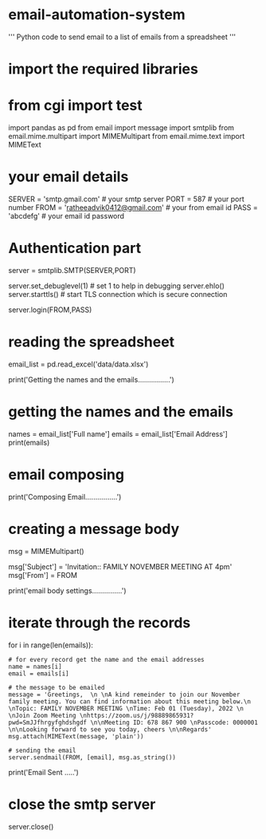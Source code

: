 # email-automation-system
'''
    Python code to send email to a list of emails from a spreadsheet
'''
# import the required libraries
# from cgi import test
import pandas as pd
from email import message
import smtplib 
from email.mime.multipart import MIMEMultipart
from email.mime.text import MIMEText


# your email details

SERVER = 'smtp.gmail.com'  # your smtp server
PORT  = 587    # your port number
FROM  =  'ratheeadvik0412@gmail.com'    # your from email id
PASS  = 'abcdefg' # your email id password

# Authentication part
server = smtplib.SMTP(SERVER,PORT)

server.set_debuglevel(1) # set 1 to help in debugging
server.ehlo()
server.starttls() # start TLS connection which is secure connection

server.login(FROM,PASS)


  
# reading the spreadsheet
email_list = pd.read_excel('data/data.xlsx')


print('Getting the names and the emails................')
# getting the names and the emails
names = email_list['Full name']
emails = email_list['Email Address']
print(emails)

# email composing
print('Composing Email................')
# creating a message body
msg = MIMEMultipart()

msg['Subject'] = 'Invitation:: FAMILY NOVEMBER MEETING AT 4pm'
msg['From'] = FROM

print('email body settings...............')

# iterate through the records
for i in range(len(emails)):
  
    # for every record get the name and the email addresses
    name = names[i]
    email = emails[i]
  
    # the message to be emailed
    message = 'Greetings,  \n \nA kind remeinder to join our November family meeting. You can find information about this meeting below.\n \nTopic: FAMILY NOVEMBER MEETING \nTime: Feb 01 (Tuesday), 2022 \n \nJoin Zoom Meeting \nhttps://zoom.us/j/98889865931?pwd=SmJJfhrgyfghdshgdf \n\nMeeting ID: 678 867 900 \nPasscode: 0000001  \n\nLooking forward to see you today, cheers \n\nRegards'
    msg.attach(MIMEText(message, 'plain'))

    # sending the email
    server.sendmail(FROM, [email], msg.as_string())

print('Email Sent .....') 

# close the smtp server
server.close()
